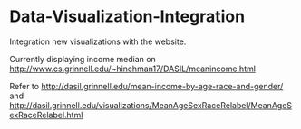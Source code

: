 # Data-Visualization-Integration
Integration new visualizations with the website.


Currently displaying income median on http://www.cs.grinnell.edu/~hinchman17/DASIL/meanincome.html


Refer to http://dasil.grinnell.edu/mean-income-by-age-race-and-gender/
and http://dasil.grinnell.edu/visualizations/MeanAgeSexRaceRelabel/MeanAgeSexRaceRelabel.html

